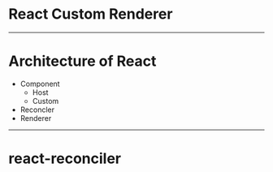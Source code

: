 # React Custom Renderer

---------------

# Architecture of React

- Component
    - Host
    - Custom
- Reconcler
- Renderer

---------------

# react-reconciler